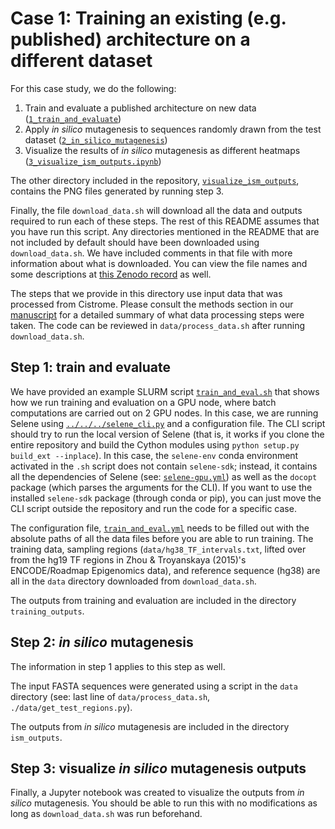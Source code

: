 # Case 1: Training an existing (e.g. published) architecture on a different dataset

For this case study, we do the following:

1. Train and evaluate a published architecture on new data ([`1_train_and_evaluate`](https://github.com/FunctionLab/selene/tree/master/manuscript/case1/1_train_and_evaluate))
2. Apply _in silico_ mutagenesis to sequences randomly drawn from the test dataset ([`2_in_silico_mutagenesis`](https://github.com/FunctionLab/selene/tree/master/manuscript/case1/2_in_silico_mutagenesis))
3. Visualize the results of _in silico_ mutagenesis as different heatmaps ([`3_visualize_ism_outputs.ipynb`](https://github.com/FunctionLab/selene/blob/master/manuscript/case1/3_visualize_ism_outputs.ipynb))

The other directory included in the repository, [`visualize_ism_outputs`](https://github.com/FunctionLab/selene/tree/master/manuscript/case1/visualize_ism_outputs), contains the PNG files generated by running step 3.

Finally, the file `download_data.sh` will download all the data and outputs required to run each of these steps.
The rest of this README assumes that you have run this script.
Any directories mentioned in the README that are not included by default should have been downloaded using `download_data.sh`.
We have included comments in that file with more information about what is downloaded. 
You can view the file names and some descriptions at [this Zenodo record](https://doi.org/10.5281/zenodo.1442434) as well.

The steps that we provide in this directory use input data that was processed from Cistrome.
Please consult the methods section in our [manuscript](https://doi.org/10.1101/438291) for a detailed summary of what data processing steps were taken.
The code can be reviewed in `data/process_data.sh` after running `download_data.sh`.

## Step 1: train and evaluate

We have provided an example SLURM script [`train_and_eval.sh`](https://github.com/FunctionLab/selene/blob/master/manuscript/case1/1_train_and_evaluate/train_and_eval.sh) that shows how we run training and evaluation on a GPU node, where batch computations are carried out on 2 GPU nodes. 
In this case, we are running Selene using [`../../../selene_cli.py`](https://github.com/FunctionLab/selene/blob/master/selene_cli.py) and a configuration file.
The CLI script should try to run the local version of Selene (that is, it works if you clone the entire repository and build the Cython modules using `python setup.py build_ext --inplace`).
In this case, the `selene-env` conda environment activated in the `.sh` script does not contain `selene-sdk`; instead, it contains all the dependencies of Selene (see: [`selene-gpu.yml`](https://github.com/FunctionLab/selene/blob/master/selene-gpu.yml)) as well as the `docopt` package (which parses the arguments for the CLI). 
If you want to use the installed `selene-sdk` package (through conda or pip), you can just move the CLI script outside the repository and run the code for a specific case.

The configuration file, [`train_and_eval.yml`](https://github.com/FunctionLab/selene/blob/master/manuscript/case1/1_train_and_evaluate/train_and_eval.yml) needs to be filled out with the absolute paths of all the data files before you are able to run training. The training data, sampling regions (`data/hg38_TF_intervals.txt`, lifted over from the hg19 TF regions in Zhou & Troyanskaya (2015)'s ENCODE/Roadmap Epigenomics data), and reference sequence (hg38) are all in the `data`
directory downloaded from `download_data.sh`. 

The outputs from training and evaluation are included in the directory `training_outputs`.

## Step 2: _in silico_ mutagenesis

The information in step 1 applies to this step as well. 

The input FASTA sequences were generated using a script in the `data` directory (see: last line of `data/process_data.sh`, `./data/get_test_regions.py`).

The outputs from _in silico_ mutagenesis are included in the directory `ism_outputs`.

## Step 3: visualize _in silico_ mutagenesis outputs 

Finally, a Jupyter notebook was created to visualize the outputs from _in silico_ mutagenesis. 
You should be able to run this with no modifications as long as `download_data.sh` was run beforehand.
